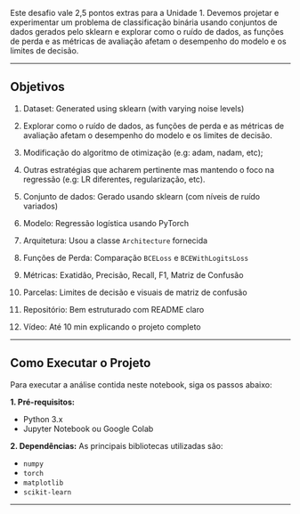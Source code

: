 Este desafio vale 2,5 pontos extras para a Unidade 1.
Devemos projetar e experimentar um problema de classificação binária usando conjuntos de dados gerados pelo sklearn e explorar como o ruído de dados, as funções de perda e as métricas de avaliação afetam o desempenho do modelo e os limites de decisão.

---

## Objetivos

1. Dataset: Generated using sklearn (with varying noise levels)
2. Explorar como o ruído de dados, as funções de perda e as métricas de avaliação afetam o desempenho do modelo e os limites de decisão.
3. Modificação do algoritmo de otimização (e.g: adam, nadam, etc);
4. Outras estratégias que acharem pertinente mas mantendo o foco na regressão (e.g: LR diferentes, regularização, etc).

1. Conjunto de dados: Gerado usando sklearn (com níveis de ruído variados)
2. Modelo: Regressão logística usando PyTorch
3. Arquitetura: Usou a classe `Architecture` fornecida
4. Funções de Perda: Comparação `BCELoss` e `BCEWithLogitsLoss`
5. Métricas: Exatidão, Precisão, Recall, F1, Matriz de Confusão
6. Parcelas: Limites de decisão e visuais de matriz de confusão
7. Repositório: Bem estruturado com README claro
8. Vídeo: Até 10 min explicando o projeto completo

---

## Como Executar o Projeto

Para executar a análise contida neste notebook, siga os passos abaixo:

**1. Pré-requisitos:**
-   Python 3.x
-   Jupyter Notebook ou Google Colab

**2. Dependências:**
As principais bibliotecas utilizadas são:
-   `numpy`
-   `torch`
-   `matplotlib`
-   `scikit-learn`

---